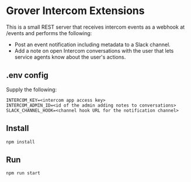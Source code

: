 # Grover Intercom Extensions

This is a small REST server that receives intercom events as a webhook at /events and performs the following: 

- Post an event notification including metadata to a Slack channel.
- Add a note on open Intercom conversations with the user that lets service agents know about the user's actions.

## .env config

Supply the following: 

```
INTERCOM_KEY=<intercom app access key>
INTERCOM_ADMIN_ID=<id of the admin adding notes to conversations>
SLACK_CHANNEL_HOOK=<channel hook URL for the notification channel>
```

## Install

`npm install`

## Run

`npm run start`